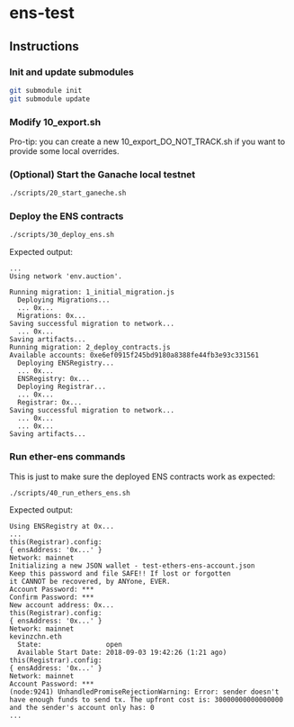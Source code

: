 # ens-test

## Instructions

### Init and update submodules

``` bash
git submodule init
git submodule update
```

### Modify 10_export.sh

Pro-tip: you can create a new 10_export_DO_NOT_TRACK.sh if you want to
provide some local overrides.

### (Optional) Start the Ganache local testnet

``` bash
./scripts/20_start_ganeche.sh
```

### Deploy the ENS contracts

``` bash
./scripts/30_deploy_ens.sh
```

Expected output:

```
...
Using network 'env.auction'.

Running migration: 1_initial_migration.js
  Deploying Migrations...
  ... 0x...
  Migrations: 0x...
Saving successful migration to network...
  ... 0x...
Saving artifacts...
Running migration: 2_deploy_contracts.js
Available accounts: 0xe6ef0915f245bd9180a8388fe44fb3e93c331561
  Deploying ENSRegistry...
  ... 0x...
  ENSRegistry: 0x...
  Deploying Registrar...
  ... 0x...
  Registrar: 0x...
Saving successful migration to network...
  ... 0x...
  ... 0x...
Saving artifacts...
```

### Run ether-ens commands

This is just to make sure the deployed ENS contracts work as expected:

``` bash
./scripts/40_run_ethers_ens.sh
```

Expected output:

```
Using ENSRegistry at 0x...
...
this(Registrar).config:
{ ensAddress: '0x...' }
Network: mainnet
Initializing a new JSON wallet - test-ethers-ens-account.json
Keep this password and file SAFE!! If lost or forgotten
it CANNOT be recovered, by ANYone, EVER.
Account Password: ***
Confirm Password: ***
New account address: 0x...
this(Registrar).config:
{ ensAddress: '0x...' }
Network: mainnet
kevinzchn.eth
  State:                open
  Available Start Date: 2018-09-03 19:42:26 (1:21 ago)
this(Registrar).config:
{ ensAddress: '0x...' }
Network: mainnet
Account Password: ***
(node:9241) UnhandledPromiseRejectionWarning: Error: sender doesn't have enough funds to send tx. The upfront cost is: 30000000000000000 and the sender's account only has: 0
...
```
